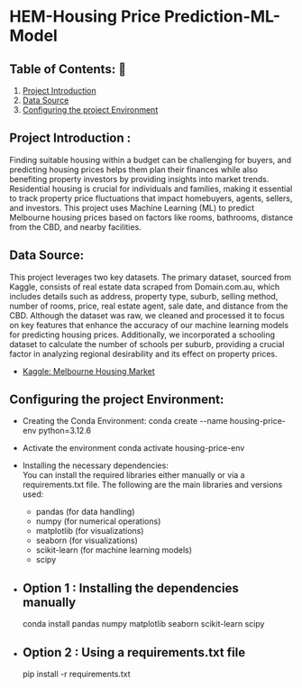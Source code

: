 # HEM-Housing Price Prediction-ML-Model
## Table of Contents: :house_with_garden:
01. [Project Introduction](#intro)
02. [Data Source](#source)
03. [Configuring the project Environment](#env)


<a name="intro"></a>
## Project Introduction : 
Finding suitable housing within a budget can be challenging for buyers, and predicting housing prices helps them plan their finances while also benefiting property investors by providing insights into market trends. Residential housing is crucial for individuals and families, making it essential to track property price fluctuations that impact homebuyers, agents, sellers, and investors. This project uses Machine Learning (ML) to predict Melbourne housing prices based on factors like rooms, bathrooms, distance from the CBD, and nearby facilities.


<a name="source"></a>
## Data Source: 
This project leverages two key datasets.  The primary dataset, sourced from Kaggle, consists of real estate data scraped from Domain.com.au, which includes details such as address, property type, suburb, selling method, number of rooms, price, real estate agent, sale date, and distance from the CBD. Although the dataset was raw, we cleaned and processed it to focus on key features that enhance the accuracy of our machine learning models for predicting housing prices. Additionally, we incorporated a schooling dataset to calculate the number of schools per suburb, providing a crucial factor in analyzing regional desirability and its effect on property prices.
- [Kaggle: Melbourne Housing Market](https://www.kaggle.com/datasets/anthonypino/melbourne-housing-market)

<a name = "env"></a>
## Configuring the project Environment:
- Creating the Conda Environment:
conda create --name housing-price-env python=3.12.6
- Activate the environment 
conda activate housing-price-env
- Installing the necessary dependencies:  
You can install the required libraries either manually or via a requirements.txt file. The following are the main libraries and versions used:
  - pandas (for data handling)
  - numpy (for numerical operations)
  - matplotlib (for visualizations)
  - seaborn (for visualizations)
  - scikit-learn (for machine learning models)
  - scipy 


- ## Option 1 : Installing the dependencies manually 

    conda install pandas numpy matplotlib seaborn scikit-learn scipy
- ## Option 2 : Using a requirements.txt file

    pip install -r requirements.txt


